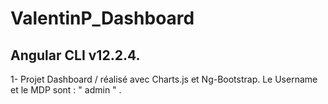 # ValentinP_Dashboard

## Angular CLI v12.2.4.

 1- Projet Dashboard / réalisé avec Charts.js et Ng-Bootstrap. Le Username et le MDP sont : " admin " .



